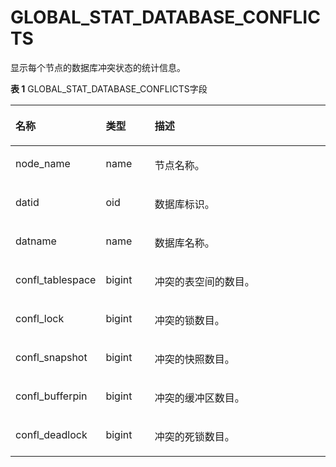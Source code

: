 # GLOBAL\_STAT\_DATABASE\_CONFLICTS<a name="ZH-CN_TOPIC_0245374703"></a>

显示每个节点的数据库冲突状态的统计信息。

**表 1**  GLOBAL\_STAT\_DATABASE\_CONFLICTS字段

<a name="zh-cn_topic_0237122599_table111414565567"></a>
<table><thead align="left"><tr id="zh-cn_topic_0237122599_row11202195615563"><th class="cellrowborder" valign="top" width="20.03%" id="mcps1.2.4.1.1"><p id="zh-cn_topic_0237122599_p15203856155617"><a name="zh-cn_topic_0237122599_p15203856155617"></a><a name="zh-cn_topic_0237122599_p15203856155617"></a>名称</p>
</th>
<th class="cellrowborder" valign="top" width="16.24%" id="mcps1.2.4.1.2"><p id="zh-cn_topic_0237122599_p8203135614563"><a name="zh-cn_topic_0237122599_p8203135614563"></a><a name="zh-cn_topic_0237122599_p8203135614563"></a>类型</p>
</th>
<th class="cellrowborder" valign="top" width="63.73%" id="mcps1.2.4.1.3"><p id="zh-cn_topic_0237122599_p7203156145617"><a name="zh-cn_topic_0237122599_p7203156145617"></a><a name="zh-cn_topic_0237122599_p7203156145617"></a>描述</p>
</th>
</tr>
</thead>
<tbody><tr id="zh-cn_topic_0237122599_row14203165614568"><td class="cellrowborder" valign="top" width="20.03%" headers="mcps1.2.4.1.1 "><p id="zh-cn_topic_0237122599_p132031656185620"><a name="zh-cn_topic_0237122599_p132031656185620"></a><a name="zh-cn_topic_0237122599_p132031656185620"></a>node_name</p>
</td>
<td class="cellrowborder" valign="top" width="16.24%" headers="mcps1.2.4.1.2 "><p id="zh-cn_topic_0237122599_p11203135615568"><a name="zh-cn_topic_0237122599_p11203135615568"></a><a name="zh-cn_topic_0237122599_p11203135615568"></a>name</p>
</td>
<td class="cellrowborder" valign="top" width="63.73%" headers="mcps1.2.4.1.3 "><p id="zh-cn_topic_0237122599_p112042056185618"><a name="zh-cn_topic_0237122599_p112042056185618"></a><a name="zh-cn_topic_0237122599_p112042056185618"></a>节点名称。</p>
</td>
</tr>
<tr id="zh-cn_topic_0237122599_row4204656115619"><td class="cellrowborder" valign="top" width="20.03%" headers="mcps1.2.4.1.1 "><p id="zh-cn_topic_0237122599_p720411563568"><a name="zh-cn_topic_0237122599_p720411563568"></a><a name="zh-cn_topic_0237122599_p720411563568"></a>datid</p>
</td>
<td class="cellrowborder" valign="top" width="16.24%" headers="mcps1.2.4.1.2 "><p id="zh-cn_topic_0237122599_p132041256105614"><a name="zh-cn_topic_0237122599_p132041256105614"></a><a name="zh-cn_topic_0237122599_p132041256105614"></a>oid</p>
</td>
<td class="cellrowborder" valign="top" width="63.73%" headers="mcps1.2.4.1.3 "><p id="zh-cn_topic_0237122599_p1520445675617"><a name="zh-cn_topic_0237122599_p1520445675617"></a><a name="zh-cn_topic_0237122599_p1520445675617"></a>数据库标识。</p>
</td>
</tr>
<tr id="zh-cn_topic_0237122599_row16204356165616"><td class="cellrowborder" valign="top" width="20.03%" headers="mcps1.2.4.1.1 "><p id="zh-cn_topic_0237122599_p15204135610569"><a name="zh-cn_topic_0237122599_p15204135610569"></a><a name="zh-cn_topic_0237122599_p15204135610569"></a>datname</p>
</td>
<td class="cellrowborder" valign="top" width="16.24%" headers="mcps1.2.4.1.2 "><p id="zh-cn_topic_0237122599_p9204115614568"><a name="zh-cn_topic_0237122599_p9204115614568"></a><a name="zh-cn_topic_0237122599_p9204115614568"></a>name</p>
</td>
<td class="cellrowborder" valign="top" width="63.73%" headers="mcps1.2.4.1.3 "><p id="zh-cn_topic_0237122599_p162041056165618"><a name="zh-cn_topic_0237122599_p162041056165618"></a><a name="zh-cn_topic_0237122599_p162041056165618"></a>数据库名称。</p>
</td>
</tr>
<tr id="zh-cn_topic_0237122599_row11204156105613"><td class="cellrowborder" valign="top" width="20.03%" headers="mcps1.2.4.1.1 "><p id="zh-cn_topic_0237122599_p220514560568"><a name="zh-cn_topic_0237122599_p220514560568"></a><a name="zh-cn_topic_0237122599_p220514560568"></a>confl_tablespace</p>
</td>
<td class="cellrowborder" valign="top" width="16.24%" headers="mcps1.2.4.1.2 "><p id="zh-cn_topic_0237122599_p620585645612"><a name="zh-cn_topic_0237122599_p620585645612"></a><a name="zh-cn_topic_0237122599_p620585645612"></a>bigint</p>
</td>
<td class="cellrowborder" valign="top" width="63.73%" headers="mcps1.2.4.1.3 "><p id="zh-cn_topic_0237122599_p1920565645611"><a name="zh-cn_topic_0237122599_p1920565645611"></a><a name="zh-cn_topic_0237122599_p1920565645611"></a>冲突的表空间的数目。</p>
</td>
</tr>
<tr id="zh-cn_topic_0237122599_row7205135611567"><td class="cellrowborder" valign="top" width="20.03%" headers="mcps1.2.4.1.1 "><p id="zh-cn_topic_0237122599_p10205155675620"><a name="zh-cn_topic_0237122599_p10205155675620"></a><a name="zh-cn_topic_0237122599_p10205155675620"></a>confl_lock</p>
</td>
<td class="cellrowborder" valign="top" width="16.24%" headers="mcps1.2.4.1.2 "><p id="zh-cn_topic_0237122599_p02051456165619"><a name="zh-cn_topic_0237122599_p02051456165619"></a><a name="zh-cn_topic_0237122599_p02051456165619"></a>bigint</p>
</td>
<td class="cellrowborder" valign="top" width="63.73%" headers="mcps1.2.4.1.3 "><p id="zh-cn_topic_0237122599_p7205056135614"><a name="zh-cn_topic_0237122599_p7205056135614"></a><a name="zh-cn_topic_0237122599_p7205056135614"></a>冲突的锁数目。</p>
</td>
</tr>
<tr id="zh-cn_topic_0237122599_row72058567567"><td class="cellrowborder" valign="top" width="20.03%" headers="mcps1.2.4.1.1 "><p id="zh-cn_topic_0237122599_p10205185614562"><a name="zh-cn_topic_0237122599_p10205185614562"></a><a name="zh-cn_topic_0237122599_p10205185614562"></a>confl_snapshot</p>
</td>
<td class="cellrowborder" valign="top" width="16.24%" headers="mcps1.2.4.1.2 "><p id="zh-cn_topic_0237122599_p7206156205616"><a name="zh-cn_topic_0237122599_p7206156205616"></a><a name="zh-cn_topic_0237122599_p7206156205616"></a>bigint</p>
</td>
<td class="cellrowborder" valign="top" width="63.73%" headers="mcps1.2.4.1.3 "><p id="zh-cn_topic_0237122599_p2206956195613"><a name="zh-cn_topic_0237122599_p2206956195613"></a><a name="zh-cn_topic_0237122599_p2206956195613"></a>冲突的快照数目。</p>
</td>
</tr>
<tr id="zh-cn_topic_0237122599_row1620685618562"><td class="cellrowborder" valign="top" width="20.03%" headers="mcps1.2.4.1.1 "><p id="zh-cn_topic_0237122599_p12061556125613"><a name="zh-cn_topic_0237122599_p12061556125613"></a><a name="zh-cn_topic_0237122599_p12061556125613"></a>confl_bufferpin</p>
</td>
<td class="cellrowborder" valign="top" width="16.24%" headers="mcps1.2.4.1.2 "><p id="zh-cn_topic_0237122599_p1920685695615"><a name="zh-cn_topic_0237122599_p1920685695615"></a><a name="zh-cn_topic_0237122599_p1920685695615"></a>bigint</p>
</td>
<td class="cellrowborder" valign="top" width="63.73%" headers="mcps1.2.4.1.3 "><p id="zh-cn_topic_0237122599_p162061456155616"><a name="zh-cn_topic_0237122599_p162061456155616"></a><a name="zh-cn_topic_0237122599_p162061456155616"></a>冲突的缓冲区数目。</p>
</td>
</tr>
<tr id="zh-cn_topic_0237122599_row112061556135611"><td class="cellrowborder" valign="top" width="20.03%" headers="mcps1.2.4.1.1 "><p id="zh-cn_topic_0237122599_p8206165635616"><a name="zh-cn_topic_0237122599_p8206165635616"></a><a name="zh-cn_topic_0237122599_p8206165635616"></a>confl_deadlock</p>
</td>
<td class="cellrowborder" valign="top" width="16.24%" headers="mcps1.2.4.1.2 "><p id="zh-cn_topic_0237122599_p1020617564563"><a name="zh-cn_topic_0237122599_p1020617564563"></a><a name="zh-cn_topic_0237122599_p1020617564563"></a>bigint</p>
</td>
<td class="cellrowborder" valign="top" width="63.73%" headers="mcps1.2.4.1.3 "><p id="zh-cn_topic_0237122599_p1420611564566"><a name="zh-cn_topic_0237122599_p1420611564566"></a><a name="zh-cn_topic_0237122599_p1420611564566"></a>冲突的死锁数目。</p>
</td>
</tr>
</tbody>
</table>

